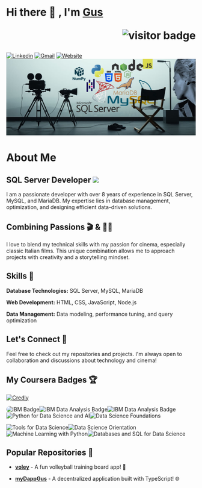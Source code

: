 # Hi there 👋 , I'm [Gus](https://www.github.com/gustaboin) <p  align="right"><img src="https://visitor-badge.laobi.icu/badge?page_id=gustaboin" alt="visitor badge"/><p/>
[![Linkedin](https://img.shields.io/badge/-LinkedIn-blue?style=flat&logo=Linkedin&logoColor=white)](https://www.linkedin.com/in/guslgonzalez/)
[![Gmail](https://img.shields.io/badge/-Gmail-c14438?style=flat&logo=Gmail&logoColor=white)](mailto:gustaboin@gmail.com?subject=From%20GitHub&&body=Hi,%20there.%20Found%20you%20on%20GitHub!%20Let's%20talk%20about...)
[![Website](https://img.shields.io/website?url=https://www.che.com.ar)](https://www.che.com.ar)
<img src="https://github.com/gustaboin/gustaboin/blob/main/cinema_4.jpg" >

# About Me

## <b>SQL Server Developer</b> <img src="https://cdn-icons-png.flaticon.com/32/9544/9544010.png">

I am a passionate developer with over 8 years of experience in SQL Server, MySQL, and MariaDB. My expertise lies in database management, optimization, and designing efficient data-driven solutions.

## Combining Passions 🎬 & 👨‍💻
I love to blend my technical skills with my passion for cinema, especially classic Italian films. This unique combination allows me to approach projects with creativity and a storytelling mindset.

## Skills 💪
**Database Technologies:** SQL Server, MySQL, MariaDB

**Web Development:** HTML, CSS, JavaScript, Node.js

**Data Management:** Data modeling, performance tuning, and query optimization


## Let's Connect 🤝
Feel free to check out my repositories and projects. I'm always open to collaboration and discussions about technology and cinema!

## My Coursera Badges 🏆
[![Credly](https://img.shields.io/badge/-Credly-FF6B00?style=flat&logo=credly&logoColor=white)](https://www.credly.com/users/gustavo-leandro-gonzalez/)


<img src="https://images.credly.com/images/f2573aac-d21c-483d-acda-afaa366b4f51/image.png" alt="IBM Badge" style="width: 150px; height: auto; border-radius: 15px; background-color: transparent;"><img src="https://images.credly.com/images/950038fc-2519-4f79-8827-f71caf0f5095/image.png" alt="IBM Data Analysis Badge" style="width: 150px; height: auto; border-radius: 15 px; background-color: transparent;"><img src="https://images.credly.com/size/340x340/images/9da3eedf-fda3-4e81-bb46-d174b4699bf1/image.png" alt="IBM Data Analysis Badge" style="width: 150px; height: auto; border-radius: 15 px; background-color: transparent;"><img src="https://images.credly.com/size/340x340/images/40bee502-a5b3-4365-90e7-57eed5067594/image.png" alt="Python for Data Science and AI" style="width: 150px; height: auto; border-radius: 15 px; background-color: transparent;"><img src="https://images.credly.com/size/340x340/images/921cd89b-d4be-4e95-a6b7-b9a2390131fa/image.png" alt="Data Science Foundations" style="width: 150px; height: auto; border-radius: 15 px; background-color: transparent;">

<img src="https://images.credly.com/images/60cf69ce-6129-425d-9a42-7732fa07da1e/Tools_for_Data_Science_Foundational.png" alt="Tools for Data Science" style="width: 150px; height: auto; border-radius: 15 px; background-color: transparent;"><img src="https://images.credly.com/size/340x340/images/5fc2d535-e716-46c4-881a-f4822b8da0e5/Cognitive_Class_-_What_is_Data_Science.png" alt="Data Science Orientation" style="width: 150px; height: auto; border-radius: 15 px; background-color: transparent;"><img src="https://images.credly.com/size/340x340/images/f283df3d-1780-4c2d-947d-fc80eae0953b/image.png" alt="Machine Learning with Python" style="width: 150px; height: auto; border-radius: 15 px; background-color: transparent;"><img src="https://images.credly.com/size/340x340/images/f2573aac-d21c-483d-acda-afaa366b4f51/image.png" alt="Databases and SQL for Data Science" style="width: 150px; height: auto; border-radius: 15 px; background-color: transparent;">



## Popular Repositories 🚀
- **[voley](https://github.com/gustaboin/voley)** - A fun volleyball training board app! 🏐
- **[myDappGus](https://github.com/gustaboin/myDappGus)** - A decentralized application built with TypeScript! 🌐


  <!--
**gustaboin/gustaboin** is a ✨ _special_ ✨ repository because its `README.md` (this file) appears on your GitHub profile.

Here are some ideas to get you started:

- 🔭 I’m currently working on ...
- 🌱 I’m currently learning ...
- 👯 I’m looking to collaborate on ...
- 🤔 I’m looking for help with ...
- 💬 Ask me about ...
- 📫 How to reach me: ...
- 😄 Pronouns: ...
- ⚡ Fun fact: ...
-->
